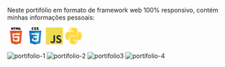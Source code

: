 <p>Neste portifólio em formato de framework web 100% responsivo, contém minhas informações pessoais:</p>
<p alinhar=esquerda>
<img src="https://raw.githubusercontent.com/devicons/devicon/master/icons/html5/html5-original-wordmark.svg" alt="html5" width="40" height="40"/> 
<img src="https://raw.githubusercontent.com/devicons/devicon/master/icons/css3/css3-original-wordmark.svg" alt="css3" width="40" height="40"/> 
<img src="https://raw.githubusercontent.com/devicons/devicon/master/icons/javascript/javascript-original.svg" alt="javascript" width="40" height="40"/> 
<img src="https://raw.githubusercontent.com/devicons/devicon/master/icons/python/python-plain.svg" alt="Python" width="40" height="40" />
</p>

![portifolio-1](https://user-images.githubusercontent.com/93428392/222458522-019e947b-ed28-4f54-8913-bd4653b23d6e.png)
![portifolio-2](https://user-images.githubusercontent.com/93428392/222458535-3e60b05b-c71b-426f-ba89-d88c314914d4.png)
![portifolio3](https://user-images.githubusercontent.com/93428392/222458549-1ef87a2d-2874-4f9f-a994-5a5fc91172c3.png)
![portifolio-4](https://user-images.githubusercontent.com/93428392/222458555-da37ed01-5470-437b-9eae-031f272f5961.png)

